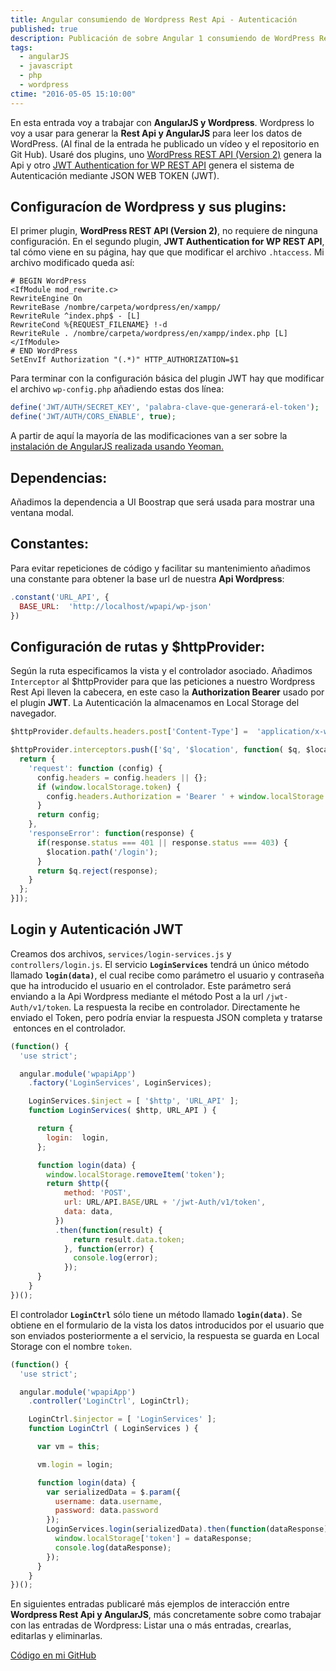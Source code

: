 ```yaml
---
title: Angular consumiendo de Wordpress Rest Api - Autenticación
published: true
description: Publicación de sobre Angular 1 consumiendo de WordPress Rest Api - Autenticación
tags:
  - angularJS
  - javascript
  - php
  - wordpress
ctime: "2016-05-05 15:10:00"
---
```


En esta entrada voy a trabajar con **AngularJS y Wordpress**. Wordpress lo voy a usar para generar la **Rest Api y AngularJS** para leer los datos de WordPress. (Al final de la entrada he publicado un vídeo y el repositorio en Git Hub). Usaré dos plugins, uno <a href="https://es.wordpress.org/plugins/rest-api/" target="_blank">WordPress REST API (Version 2)</a> genera la Api y otro <a href="https://es.wordpress.org/plugins/jwt-authentication-for-wp-rest-api/" target="_blank">JWT Authentication for WP REST API</a> genera el sistema de Autenticación mediante JSON WEB TOKEN (JWT).

## Configuracíon de Wordpress y sus plugins:

El primer plugin, **WordPress REST API (Version 2)**, no requiere de ninguna configuración. En el segundo plugin, **JWT Authentication for WP REST API**, tal cómo viene en su página, hay que que modificar el archivo <code>.htaccess</code>. Mi archivo modificado queda así:

```htaccess
# BEGIN WordPress
<IfModule mod_rewrite.c>
RewriteEngine On
RewriteBase /nombre/carpeta/wordpress/en/xampp/
RewriteRule ^index.php$ - [L]
RewriteCond %{REQUEST_FILENAME} !-d
RewriteRule . /nombre/carpeta/wordpress/en/xampp/index.php [L]
</IfModule>
# END WordPress
SetEnvIf Authorization "(.*)" HTTP_AUTHORIZATION=$1
```

Para terminar con la configuración básica del plugin JWT hay que modificar el archivo <code>wp-config.php</code> añadiendo estas dos línea:

```php
define('JWT/AUTH/SECRET_KEY', 'palabra-clave-que-generará-el-token');
define('JWT/AUTH/CORS_ENABLE', true);
```

A partir de aquí la mayoría de las modificaciones van a ser sobre la <a href="demo-angularjs-shop-01-generando-proyecto-con-yeoman/">instalación de AngularJS realizada usando Yeoman.</a>

## Dependencias:

Añadimos la dependencia a UI Boostrap que será usada para mostrar una ventana modal.

## Constantes:

Para evitar repeticiones de código y facilitar su mantenimiento añadimos una constante para obtener la base url de nuestra **Api Wordpress**:

```php
.constant('URL_API', {
  BASE_URL:  'http://localhost/wpapi/wp-json'
})
```

## Configuración de rutas y $httpProvider:

Según la ruta especificamos la vista y el controlador asociado. Añadimos <code>Interceptor</code> al $httpProvider para que las peticiones a nuestro Wordpress Rest Api lleven la cabecera, en este caso la **Authorization Bearer** usado por el plugin **JWT**. La Autenticación la almacenamos en Local Storage del navegador.

```javascript
$httpProvider.defaults.headers.post['Content-Type'] =  'application/x-www-form-urlencoded';

$httpProvider.interceptors.push(['$q', '$location', function( $q, $location ) {
  return {
    'request': function (config) {
      config.headers = config.headers || {};
      if (window.localStorage.token) {
        config.headers.Authorization = 'Bearer ' + window.localStorage.token;
      }
      return config;
    },
    'responseError': function(response) {
      if(response.status === 401 || response.status === 403) {
        $location.path('/login');
      }
      return $q.reject(response);
    }
  };
}]);
```

## Login y Autenticación JWT

Creamos dos archivos, <code>services/login-services.js</code> y <code>controllers/login.js</code>. El servicio <code>**LoginServices**</code> tendrá un único método llamado <code>**login(data)**</code>, el cual recibe como parámetro el usuario y contraseña que ha introducido el usuario en el controlador. Este parámetro será enviando a la Api Wordpress mediante el método Post a la url <code>/jwt-Auth/v1/token</code>. La respuesta la recibe en controlador. Directamente he enviado el Token, pero podría enviar la respuesta JSON completa y tratarse  entonces en el controlador.

```javascript
(function() {
  'use strict';

  angular.module('wpapiApp')
    .factory('LoginServices', LoginServices);

    LoginServices.$inject = [ '$http', 'URL_API' ];
    function LoginServices( $http, URL_API ) {

      return {
        login:  login,
      };

      function login(data) {
        window.localStorage.removeItem('token');
        return $http({
            method: 'POST',
            url: URL/API.BASE/URL + '/jwt-Auth/v1/token',
            data: data,
          })
          .then(function(result) {
              return result.data.token;
            }, function(error) {
              console.log(error);
            });
      }
    }
})();
```

El controlador <code>**LoginCtrl**</code> sólo tiene un método llamado <code>**login(data)**</code>. Se obtiene en el formulario de la vista los datos introducidos por el usuario que son enviados posteriormente a el servicio, la respuesta se guarda en Local Storage con el nombre <code>token</code>.

```javascript
(function() {
  'use strict';

  angular.module('wpapiApp')
    .controller('LoginCtrl', LoginCtrl);

    LoginCtrl.$injector = [ 'LoginServices' ];
    function LoginCtrl ( LoginServices ) {

      var vm = this;

      vm.login = login;

      function login(data) {
        var serializedData = $.param({
          username: data.username,
          password: data.password
        });
        LoginServices.login(serializedData).then(function(dataResponse) {
          window.localStorage['token'] = dataResponse;
          console.log(dataResponse);
        });
      }
    }
})();
```

En siguientes entradas publicaré más ejemplos de interacción entre **Wordpress Rest Api y AngularJS**, más concretamente sobre como trabajar con las entradas de Wordpress: Listar una o más entradas, crearlas, editarlas y eliminarlas.

<a href="https://github.com/ivanalbizu/angular/wordpress/rest_api" target="_blank" rel="noopener">Código en mi GitHub</a>